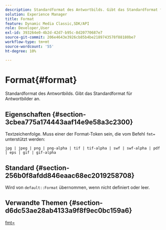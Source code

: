 ```yaml
---
description: Standardformat des Antwortbilds. Gibt das Standardformat für Antwortbilder an.
solution: Experience Manager
title: Format
feature: Dynamic Media Classic,SDK/API
role: Developer,User
exl-id: 393264e0-4b2d-42d7-b95c-8d20770687e7
source-git-commit: 206e4643e3926cb85b4be2189743578f88180be7
workflow-type: tm+mt
source-wordcount: '55'
ht-degree: 10%

---
```


# Format{#format}

Standardformat des Antwortbilds. Gibt das Standardformat für Antwortbilder an.

## Eigenschaften {#section-3cbea775a174443aaf14e9e58a3c2300}

Textzeichenfolge. Muss einer der Format-Token sein, die vom Befehl `fmt=` unterstützt werden:

`jpg | jpeg | png | png-alpha | tif | tif-alpha | swf | swf-alpha | pdf | eps | gif | gif-alpha`

## Standard {#section-256b0f8afdd846eaac68ec2019258708}

Wird von `default::Format` übernommen, wenn nicht definiert oder leer.

## Verwandte Themen {#section-d6dc53ae28ab4133a9f8f9ec0bc159a6}

[fmt=](../../../../../ir-api/http-protocol/image-rendering-api-ref/c-ir-http-protocol-ref/c-ir-http-protocol-command-reference/r-ir-fmt.md#reference-4c743f67d56b47c5b774fcc900ff758c)

